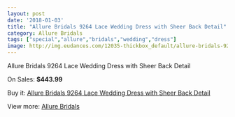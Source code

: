 ```yaml
---
layout: post
date: '2018-01-03'
title: "Allure Bridals 9264 Lace Wedding Dress with Sheer Back Detail"
category: Allure Bridals
tags: ["special","allure","bridals","wedding","dress"]
image: http://img.eudances.com/12035-thickbox_default/allure-bridals-9264-lace-wedding-dress-with-sheer-back-detail.jpg
---
```

Allure Bridals 9264 Lace Wedding Dress with Sheer Back Detail

On Sales: **$443.99**
<a href="https://www.eudances.com/en/allure-bridals/3763-allure-bridals-9264-lace-wedding-dress-with-sheer-back-detail.html"><amp-img layout="responsive" width="600" height="600" src="//img.eudances.com/12035-thickbox_default/allure-bridals-9264-lace-wedding-dress-with-sheer-back-detail.jpg" alt="Allure Bridals 9264 Lace Wedding Dress with Sheer Back Detail 0" /></a>
<a href="https://www.eudances.com/en/allure-bridals/3763-allure-bridals-9264-lace-wedding-dress-with-sheer-back-detail.html"><amp-img layout="responsive" width="600" height="600" src="//img.eudances.com/12038-thickbox_default/allure-bridals-9264-lace-wedding-dress-with-sheer-back-detail.jpg" alt="Allure Bridals 9264 Lace Wedding Dress with Sheer Back Detail 1" /></a>
<a href="https://www.eudances.com/en/allure-bridals/3763-allure-bridals-9264-lace-wedding-dress-with-sheer-back-detail.html"><amp-img layout="responsive" width="600" height="600" src="//img.eudances.com/12037-thickbox_default/allure-bridals-9264-lace-wedding-dress-with-sheer-back-detail.jpg" alt="Allure Bridals 9264 Lace Wedding Dress with Sheer Back Detail 2" /></a>
<a href="https://www.eudances.com/en/allure-bridals/3763-allure-bridals-9264-lace-wedding-dress-with-sheer-back-detail.html"><amp-img layout="responsive" width="600" height="600" src="//img.eudances.com/12036-thickbox_default/allure-bridals-9264-lace-wedding-dress-with-sheer-back-detail.jpg" alt="Allure Bridals 9264 Lace Wedding Dress with Sheer Back Detail 3" /></a>

Buy it: [Allure Bridals 9264 Lace Wedding Dress with Sheer Back Detail](https://www.eudances.com/en/allure-bridals/3763-allure-bridals-9264-lace-wedding-dress-with-sheer-back-detail.html "Allure Bridals 9264 Lace Wedding Dress with Sheer Back Detail")

View more: [Allure Bridals](https://www.eudances.com/en/2-allure-bridals "Allure Bridals")